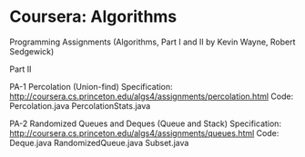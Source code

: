 Coursera: Algorithms
===================

Programming Assignments (Algorithms, Part I and II by Kevin Wayne, Robert Sedgewick)


Part II

PA-1 Percolation (Union-find)
Specification: 
	http://coursera.cs.princeton.edu/algs4/assignments/percolation.html
Code:
	Percolation.java
	PercolationStats.java
	
PA-2 Randomized Queues and Deques (Queue and Stack)
Specification:
	http://coursera.cs.princeton.edu/algs4/assignments/queues.html
Code:
	Deque.java
	RandomizedQueue.java
	Subset.java